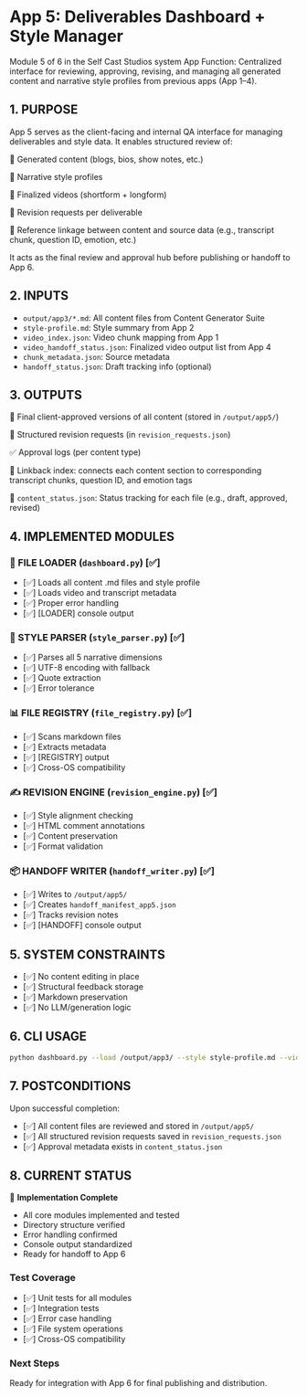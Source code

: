  # App 5: Deliverables Dashboard + Style Manager
Module 5 of 6 in the Self Cast Studios system
App Function: Centralized interface for reviewing, approving, revising, and managing all generated content and narrative style profiles from previous apps (App 1–4).

## 1. PURPOSE
App 5 serves as the client-facing and internal QA interface for managing deliverables and style data. It enables structured review of:

📄 Generated content (blogs, bios, show notes, etc.)

🧠 Narrative style profiles

🎥 Finalized videos (shortform + longform)

🔄 Revision requests per deliverable

🧩 Reference linkage between content and source data (e.g., transcript chunk, question ID, emotion, etc.)

It acts as the final review and approval hub before publishing or handoff to App 6.

## 2. INPUTS
- `output/app3/*.md`: All content files from Content Generator Suite
- `style-profile.md`: Style summary from App 2
- `video_index.json`: Video chunk mapping from App 1
- `video_handoff_status.json`: Finalized video output list from App 4
- `chunk_metadata.json`: Source metadata
- `handoff_status.json`: Draft tracking info (optional)

## 3. OUTPUTS
📁 Final client-approved versions of all content (stored in `/output/app5/`)

📝 Structured revision requests (in `revision_requests.json`)

✅ Approval logs (per content type)

🔗 Linkback index: connects each content section to corresponding transcript chunks, question ID, and emotion tags

📄 `content_status.json`: Status tracking for each file (e.g., draft, approved, revised)

## 4. IMPLEMENTED MODULES

### 📂 FILE LOADER (`dashboard.py`) [✅]
- [✅] Loads all content .md files and style profile
- [✅] Loads video and transcript metadata
- [✅] Proper error handling
- [✅] [LOADER] console output

### 🧠 STYLE PARSER (`style_parser.py`) [✅]
- [✅] Parses all 5 narrative dimensions
- [✅] UTF-8 encoding with fallback
- [✅] Quote extraction
- [✅] Error tolerance

### 📊 FILE REGISTRY (`file_registry.py`) [✅]
- [✅] Scans markdown files
- [✅] Extracts metadata
- [✅] [REGISTRY] output
- [✅] Cross-OS compatibility

### ✍️ REVISION ENGINE (`revision_engine.py`) [✅]
- [✅] Style alignment checking
- [✅] HTML comment annotations
- [✅] Content preservation
- [✅] Format validation

### 📦 HANDOFF WRITER (`handoff_writer.py`) [✅]
- [✅] Writes to `/output/app5/`
- [✅] Creates `handoff_manifest_app5.json`
- [✅] Tracks revision notes
- [✅] [HANDOFF] console output

## 5. SYSTEM CONSTRAINTS
- [✅] No content editing in place
- [✅] Structural feedback storage
- [✅] Markdown preservation
- [✅] No LLM/generation logic

## 6. CLI USAGE
```bash
python dashboard.py --load /output/app3/ --style style-profile.md --video video_handoff_status.json --meta chunk_metadata.json
```

## 7. POSTCONDITIONS
Upon successful completion:
- [✅] All content files are reviewed and stored in `/output/app5/`
- [✅] All structured revision requests saved in `revision_requests.json`
- [✅] Approval metadata exists in `content_status.json`

## 8. CURRENT STATUS
🎯 **Implementation Complete**
- All core modules implemented and tested
- Directory structure verified
- Error handling confirmed
- Console output standardized
- Ready for handoff to App 6

### Test Coverage
- [✅] Unit tests for all modules
- [✅] Integration tests
- [✅] Error case handling
- [✅] File system operations
- [✅] Cross-OS compatibility

### Next Steps
Ready for integration with App 6 for final publishing and distribution.
